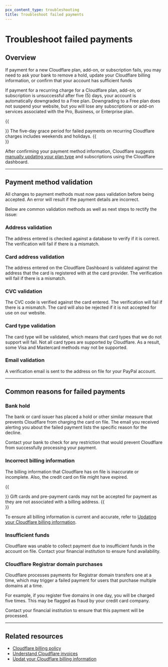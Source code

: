 ```yaml
---
pcx_content_type: troubleshooting
title: Troubleshoot failed payments
---
```


# Troubleshoot failed payments

## Overview

If payment for a new Cloudflare plan, add-on, or subscription fails, you may need to ask your bank to remove a hold, update your Cloudflare billing information, or confirm that your account has sufficient funds

If payment for a recurring charge for a Cloudflare plan, add-on, or subscription is unsuccessful after five (5) days, your account is automatically downgraded to a Free plan. Downgrading to a Free plan does not suspend your website, but you will lose any subscriptions or add-on services associated with the Pro, Business, or Enterprise plan.

{{<Aside type="warning">}}
The five-day grace period for failed payments on recurring Cloudflare charges includes weekends and holidays.
{{</Aside>}}

After confirming your payment method information, Cloudflare suggests [manually updating your plan type](/fundamentals/subscriptions-and-billing/change-plan/) and subscriptions using the Cloudflare dashboard.

___

## Payment method validation

All changes to payment methods must now pass validation before being accepted. An error will result if the payment details are incorrect.

Below are common validation methods as well as next steps to rectify the issue:

### Address validation

The address entered is checked against a database to verify if it is correct. The verification will fail if there is a mismatch.

### Card address validation

The address entered on the Cloudflare Dashboard is validated against the address that the card is registered with at the card provider. The verification will fail if there is a mismatch.

### CVC validation

The CVC code is verified against the card entered. The verification will fail if there is a mismatch. The card will also be rejected if it is not accepted for use on our website.

### Card type validation

The card type will be validated, which means that card types that we do not support will fail. Not all card types are supported by Cloudflare. As a result, some Visa and Mastercard methods may not be supported.

### Email validation

A verification email is sent to the address on file for your PayPal account.

___

## Common reasons for failed payments

### Bank hold

The bank or card issuer has placed a hold or other similar measure that prevents Cloudflare from charging the card on file. The email you received alerting you about the failed payment lists the specific reason for the decline.

Contact your bank to check for any restriction that would prevent Cloudflare from successfully processing your payment.

### Incorrect billing information

The billing information that Cloudflare has on file is inaccurate or incomplete. Also, the credit card on file might have expired.

{{<Aside type="note">}}
Gift cards and pre-payment cards may not be accepted for payment as they are not associated with a billing address.
{{</Aside>}}

To ensure all billing information is current and accurate, refer to [Updating your Cloudflare billing information](/fundamentals/subscriptions-and-billing/updating-billing-info/).

### Insufficient funds

Cloudflare was unable to collect payment due to insufficient funds in the account on file. Contact your financial institution to ensure fund availability.

### Cloudflare Registrar domain purchases

Cloudflare processes payments for Registrar domain transfers one at a time, which may trigger a failed payment for users that purchase multiple domains at a time.

For example, if you register five domains in one day, you will be charged five times. This may be flagged as fraud by your credit card company.

Contact your financial institution to ensure that this payment will be processed.

___

## Related resources

-   [Cloudflare billing policy](/support/account-management-billing/billing-cloudflare-plans/cloudflare-billing-policy/)
-   [Understand Cloudflare invoices](/fundamentals/subscriptions-and-billing/understand-invoices/)
-   [Updat your Cloudflare billing information](/fundamentals/subscriptions-and-billing/updating-billing-info/)
